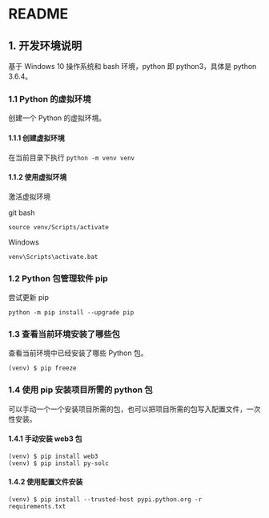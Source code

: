 # README

## 1. 开发环境说明
基于 Windows 10 操作系统和 bash 环境，python 即 python3，具体是 python 3.6.4。

### 1.1 Python 的虚拟环境
创建一个 Python 的虚拟环境。

#### 1.1.1 创建虚拟环境

在当前目录下执行
`
python -m venv venv
`

#### 1.1.2 使用虚拟环境

激活虚拟环境

git bash
```
source venv/Scripts/activate
```

Windows
```
venv\Scripts\activate.bat
```

### 1.2 Python 包管理软件 pip

尝试更新 pip
```
python -m pip install --upgrade pip
```

### 1.3 查看当前环境安装了哪些包

查看当前环境中已经安装了哪些 Python 包。
```
(venv) $ pip freeze
```

### 1.4 使用 pip 安装项目所需的 python 包
可以手动一个一个安装项目所需的包，也可以把项目所需的包写入配置文件，一次性安装。

#### 1.4.1 手动安装 web3 包
```
(venv) $ pip install web3
(venv) $ pip install py-solc
```

#### 1.4.2 使用配置文件安装
```
(venv) $ pip install --trusted-host pypi.python.org -r requirements.txt
```
